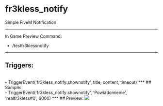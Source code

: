 # fr3kless_notify
Simple FiveM Notification
***
In Game Preview Command: 
<br>
- /testfr3klessnotify
***
## Triggers:
<br>
- TriggerEvent('fr3kless_notify:shownotify', title, content, timeout)
***
## Sample:
<br>
- TriggerEvent('fr3kless_notify:shownotify', 'Powiadomienie', 'realfr3kless#0', 6000)
***
## Preview:
<img src="https://cdn.discordapp.com/attachments/1188126533408272384/1188158550678175784/image.png?ex=659981e1&is=65870ce1&hm=30b90c6b5da9f9874fc7f9cf51ebf4d3b04e314211fd61b11eeeb94deefd764f&">
